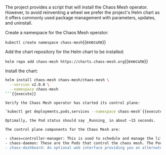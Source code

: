 The project provides a script that will install the Chaos Mesh operator. However, to avoid reinventing a wheel we prefer the project's Helm chart as it offers commonly used package management with parameters, updates, and uninstall.

Create a namespace for the Chaos Mesh operator:

`kubectl create namespace chaos-mesh`{{execute}}

Add the chart repository for the Helm chart to be installed:

`helm repo add chaos-mesh https://charts.chaos-mesh.org`{{execute}}

Install the chart:

```bash
helm install chaos-mesh chaos-mesh/chaos-mesh \
  --version v2.0.0 \
  --namespace chaos-mesh
```{{execute}}

Verify the Chaos Mesh operator has started its control plane:

`kubectl get deployments,pods,services --namespace chaos-mesh`{{execute}}

Optimally, the Pod status should say _Running_ in about ~15 seconds.

The control plane components for the Chaos Mesh are:

- chaos=controller-manager: This is used to schedule and manage the lifecycle of chaos experiments. (This is a misnomer. This should be just named _controller_, not _controller-manager_, as its the controller based on the Operator Pattern. The controller-manager is the Kubernetes control plane component that manages all the controllers like this one).
- chaos-daemon: These are the Pods that control the chaos mesh. The Pods run on every cluster Node and are wrapped in a DaemonSet. These DaemonSets have privileged system permissions to access each Node's network, cgroups, chroot, and other resources that are accessed based on your experiments.
- chaos-dashboard: An optional web interface providing you an alternate means to administer the engine and experiments. Its use is for convenience and any production use of the engine should be through the YAML resources for the Chaos Mesh CRDs.
